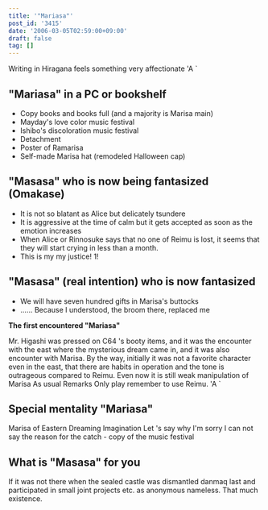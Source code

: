 ```yaml
---
title: '"Mariasa"'
post_id: '3415'
date: '2006-03-05T02:59:00+09:00'
draft: false
tag: []
---
```


Writing in Hiragana feels something very affectionate 'A `

## "Mariasa" in a PC or bookshelf

*   Copy books and books full (and a majority is Marisa main)
*   Mayday's love color music festival
*   Ishibo's discoloration music festival
*   Detachment
*   Poster of Ramarisa
*   Self-made Marisa hat (remodeled Halloween cap)

## "Masasa" who is now being fantasized (Omakase)

*   It is not so blatant as Alice but delicately tsundere
*   It is aggressive at the time of calm but it gets accepted as soon as the emotion increases
*   When Alice or Rinnosuke says that no one of Reimu is lost, it seems that they will start crying in less than a month.
*   This is my my justice! 1!

## "Masasa" (real intention) who is now fantasized

*   We will have seven hundred gifts in Marisa's buttocks
*   ...... Because I understood, the broom there, replaced me

**The first encountered "Mariasa"**

Mr. Higashi was pressed on C64 's booty items, and it was the encounter with the east where the mysterious dream came in, and it was also encounter with Marisa. By the way, initially it was not a favorite character even in the east, that there are habits in operation and the tone is outrageous compared to Reimu. Even now it is still weak manipulation of Marisa As usual Remarks Only play remember to use Reimu. 'A `

## Special mentality "Mariasa"

Marisa of Eastern Dreaming Imagination Let 's say why I'm sorry I can not say the reason for the catch - copy of the music festival

## What is "Masasa" for you

If it was not there when the sealed castle was dismantled danmaq last and participated in small joint projects etc. as anonymous nameless. That much existence.